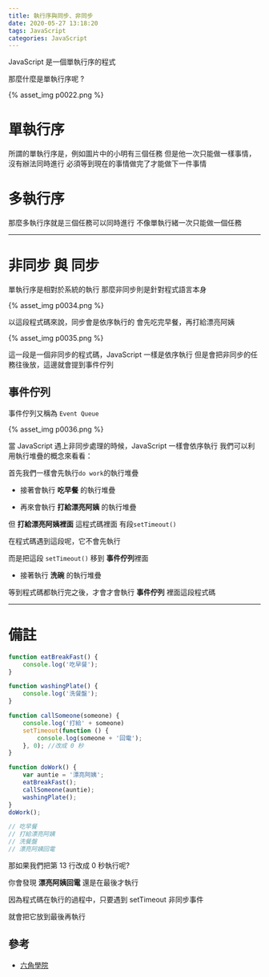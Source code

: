 ```yaml
---
title: 執行序與同步、非同步
date: 2020-05-27 13:18:20
tags: JavaScript
categories: JavaScript
---
```


JavaScript 是一個單執行序的程式

<!-- more -->

那麼什麼是單執行序呢 ?

{% asset_img p0022.png %}

# 單執行序

所謂的單執行序是，例如圖片中的小明有三個任務
但是他一次只能做一樣事情，沒有辦法同時進行
必須等到現在的事情做完了才能做下一件事情

# 多執行序

那麼多執行序就是三個任務可以同時進行
不像單執行緒一次只能做一個任務

---

# 非同步 與 同步

單執行序是相對於系統的執行
那麼非同步則是針對程式語言本身

{% asset_img p0034.png %}

以這段程式碼來說，同步會是依序執行的
會先吃完早餐，再打給漂亮阿姨

{% asset_img p0035.png %}

這一段是一個非同步的程式碼，JavaScript 一樣是依序執行
但是會把非同步的任務往後放，這邊就會提到事件佇列

## 事件佇列

事件佇列又稱為 ```Event Queue```

{% asset_img p0036.png %}

當 JavaScript 遇上非同步處理的時候，JavaScript 一樣會依序執行
我們可以利用執行堆疊的概念來看看：

首先我們一樣會先執行```do work```的執行堆疊

+ 接著會執行 **吃早餐** 的執行堆疊

+ 再來會執行 **打給漂亮阿姨** 的執行堆疊

但 **打給漂亮阿姨裡面** 這程式碼裡面 有段```setTimeout()```

在程式碼遇到這段呢，它不會先執行

而是把這段 ```setTimeout()``` 移到 **事件佇列**裡面

+ 接著執行 **洗碗** 的執行堆疊

等到程式碼都執行完之後，才會才會執行 **事件佇列** 裡面這段程式碼

--- 

# 備註

```javascript
function eatBreakFast() {
    console.log('吃早餐');
}

function washingPlate() {
    console.log('洗餐盤');
}

function callSomeone(someone) {
    console.log('打給' + someone)
    setTimeout(function () {
        console.log(someone + '回電');
    }, 0); //改成 0 秒
}

function doWork() {
    var auntie = '漂亮阿姨';
    eatBreakFast();
    callSomeone(auntie);
    washingPlate();
}
doWork();

// 吃早餐
// 打給漂亮阿姨
// 洗餐盤
// 漂亮阿姨回電
```
那如果我們把第 13 行改成 0 秒執行呢?

你會發現 **漂亮阿姨回電** 還是在最後才執行

因為程式碼在執行的過程中，只要遇到 setTimeout 非同步事件

就會把它放到最後再執行

## 參考

+ [六角學院](https://www.hexschool.com/)